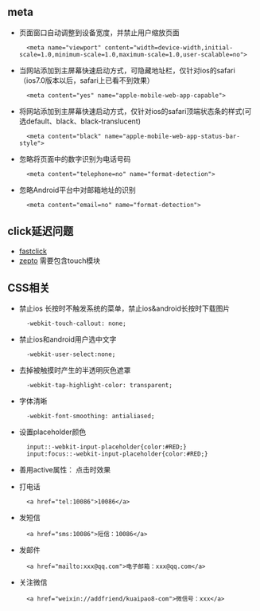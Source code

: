 ## meta

* 页面窗口自动调整到设备宽度，并禁止用户缩放页面

		<meta name="viewport" content="width=device-width,initial-scale=1.0,minimum-scale=1.0,maximum-scale=1.0,user-scalable=no">
	
* 当网站添加到主屏幕快速启动方式，可隐藏地址栏，仅针对ios的safari（ios7.0版本以后，safari上已看不到效果）

		<meta content="yes" name="apple-mobile-web-app-capable">

* 将网站添加到主屏幕快速启动方式，仅针对ios的safari顶端状态条的样式(可选default、black、black-translucent)
	
		<meta content="black" name="apple-mobile-web-app-status-bar-style">
	
* 忽略将页面中的数字识别为电话号码

		<meta content="telephone=no" name="format-detection">
	
* 忽略Android平台中对邮箱地址的识别

		<meta content="email=no" name="format-detection">

## click延迟问题

* [fastclick](https://github.com/ftlabs/fastclick.git)
* [zepto](https://github.com/madrobby/zepto.git) 需要包含touch模块

## CSS相关

* 禁止ios 长按时不触发系统的菜单，禁止ios&android长按时下载图片

		-webkit-touch-callout: none;
		
* 禁止ios和android用户选中文字

		-webkit-user-select:none;

* 去掉被触摸时产生的半透明灰色遮罩

		-webkit-tap-highlight-color: transparent;
		
* 字体清晰

		-webkit-font-smoothing: antialiased; 
		
* 设置placeholder颜色

		input::-webkit-input-placeholder{color:#RED;}
		input:focus::-webkit-input-placeholder{color:#RED;}
		
* 善用active属性： 点击时效果 

* 打电话

		<a href="tel:10086">10086</a>
		
* 发短信

		<a href="sms:10086">短信：10086</a>
		
* 发邮件

		<a href="mailto:xxx@qq.com">电子邮箱：xxx@qq.com</a>
		
* 关注微信
	
		<a href="weixin://addfriend/kuaipao8-com">微信号：xxx</a>
